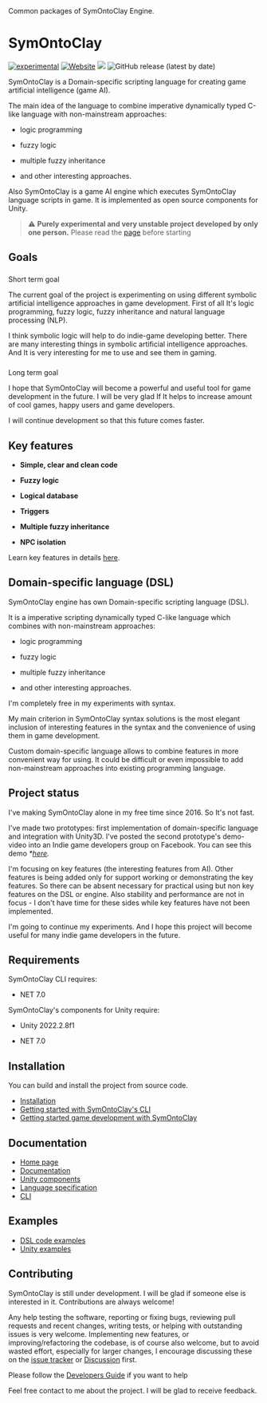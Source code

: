 <div>Common packages of SymOntoClay Engine.</div>

# SymOntoClay
[![experimental](https://img.shields.io/badge/stability-experimental-orange.svg?style=flat)](https://github.com/Symontoclay/SymOntoClay)
[![Website](https://img.shields.io/badge/documentation-online-brightgreen)](https://symontoclay.github.io/docs/index.html)
[![](https://img.shields.io/badge/api-reference-blue.svg)](https://symontoclay.github.io/docs/engine_api/index.html)
![GitHub release (latest by date)](https://img.shields.io/github/v/release/Symontoclay/SymOntoClay)

 SymOntoClay is a Domain-specific scripting language for creating game artificial intelligence (game AI). 

 The main idea of the language to combine imperative dynamically typed C-like language with non-mainstream approaches: 

*   logic programming

*   fuzzy logic

*   multiple fuzzy inheritance

*   and other interesting approaches.

 Also SymOntoClay is a game AI engine which executes SymOntoClay language scripts in game. It is implemented as open source components for Unity. 

> :warning: **Purely experimental and very unstable project developed by only one person.** Please read the [page](https://symontoclay.github.io/you-need-to-know.html) before starting

## Goals

### 
Short term goal

 The current goal of the project is experimenting on using different symbolic artificial intelligence approaches in game development. First of all It's logic programming, fuzzy logic, fuzzy inheritance and natural language processing (NLP). 

 I think symbolic logic will help to do indie-game developing better. There are many interesting things in symbolic artificial intelligence approaches. And It is very interesting for me to use and see them in gaming. 

### 
Long term goal

 I hope that SymOntoClay will become a powerful and useful tool for game development in the future. I will be very glad If It helps to increase amount of cool games, happy users and game developers. 

 I will continue development so that this future comes faster. 

## Key features

*   **Simple, clear and clean code**

*   **Fuzzy logic**

*   **Logical database**

*   **Triggers**

*   **Multiple fuzzy inheritance**

*   **NPC isolation**

 Learn key features in details [here](https://symontoclay.github.io/docs/key-features.html). 

## Domain-specific language (DSL)

 SymOntoClay engine has own Domain-specific scripting language (DSL). 

 It is a imperative scripting dynamically typed C-like language which combines with non-mainstream approaches: 

*   logic programming

*   fuzzy logic

*   multiple fuzzy inheritance

*   and other interesting approaches.

 I'm completely free in my experiments with syntax. 

 My main criterion in SymOntoClay syntax solutions is the most elegant inclusion of interesting features in the syntax and the convenience of using them in game development. 

 Custom domain-specific language allows to combine features in more convenient way for using. It could be difficult or even impossible to add non-mainstream approaches into existing programming language. 

## Project status

 I've making SymOntoClay alone in my free time since 2016. So It's not fast. 

 I've made two prototypes: first implementation of domain-specific language and integration with Unity3D. I've posted the second prototype's demo-video into an Indie game developers group on Facebook. You can see this demo <i class="fab fa-facebook" title="Facebook">*[here](https://www.facebook.com/groups/IndieGameDevs/permalink/10155707420791573/). </i>

 I'm focusing on key features (the interesting features from AI). Other features is being added only for support working or demonstrating the key features. So there can be absent necessary for practical using but non key features on the DSL or engine. Also stability and performance are not in focus - I don't have time for these sides while key features have not been implemented. 

 I'm going to continue my experiments. And I hope this project will become useful for many indie game developers in the future. 

## Requirements

 SymOntoClay CLI requires: 

*   NET 7.0

 SymOntoClay's components for Unity require: 

*   Unity 2022.2.8f1

*   NET 7.0

## Installation
You can build and install the project from source code.

* [Installation](https://symontoclay.github.io/docs/install.html)
* [Getting started with SymOntoClay's CLI](https://symontoclay.github.io/docs/getting-started-cli.html)
* [Getting started game development with SymOntoClay](https://symontoclay.github.io/docs/getting-started-unity.html)

## Documentation
* [Home page](https://symontoclay.github.io/)
* [Documentation](https://symontoclay.github.io/docs/index.html)
* [Unity components](https://symontoclay.github.io/docs/unity_components.html)
* [Language specification](https://symontoclay.github.io/docs/spec.html)
* [CLI](https://symontoclay.github.io/docs/cli.html)

## Examples
* [DSL code examples](https://symontoclay.github.io/docs/lng_examples/index.html)
* [Unity examples](https://symontoclay.github.io/docs/unity-examples.html)

## Contributing

 SymOntoClay is still under development. I will be glad if someone else is interested in it. Contributions are always welcome! 

 Any help testing the software, reporting or fixing bugs, reviewing pull requests and recent changes, writing tests, or helping with outstanding issues is very welcome. Implementing new features, or improving/refactoring the codebase, is of course also welcome, but to avoid wasted effort, especially for larger changes, I encourage discussing these on the [issue tracker](https://github.com/Symontoclay/SymOntoClay/issues) or [Discussion](https://github.com/Symontoclay/SymOntoClay/discussions) first. 

 Please follow the [Developers Guide](https://symontoclay.github.io/dev/contributing.html) if you want to help 

 Feel free contact to me about the project. I will be glad to receive feedback.
